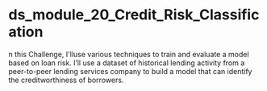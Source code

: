 # ds_module_20_Credit_Risk_Classification
n this Challenge, I'lluse various techniques to train and evaluate a model based on loan risk. I’ll use a dataset of historical lending activity from a peer-to-peer lending services company to build a model that can identify the creditworthiness of borrowers.
